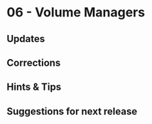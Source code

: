 # 06 - Volume Managers

## Updates

## Corrections

## Hints & Tips

## Suggestions for next release

